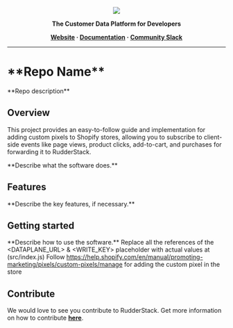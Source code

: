 <p align="center">
  <a href="https://rudderstack.com/">
    <img src="https://user-images.githubusercontent.com/59817155/121357083-1c571300-c94f-11eb-8cc7-ce6df13855c9.png">
  </a>
</p>

<p align="center"><b>The Customer Data Platform for Developers</b></p>

<p align="center">
  <b>
    <a href="https://rudderstack.com">Website</a>
    ·
    <a href="">Documentation</a>
    ·
    <a href="https://rudderstack.com/join-rudderstack-slack-community">Community Slack</a>
  </b>
</p>

---

# \*\*Repo Name\*\*

\*\*Repo description\*\*

## Overview
This project provides an easy-to-follow guide and implementation for adding custom pixels to Shopify stores, allowing you to subscribe to client-side events like page views, product clicks, add-to-cart, and purchases for forwarding it to RudderStack.

\*\*Describe what the software does.\*\*

## Features

\*\*Describe the key features, if necessary.\*\*

## Getting started

\*\*Describe how to use the software.\*\*
Replace all the references of the <DATAPLANE_URL> & <WRITE_KEY> placeholder with actual values at (src/index.js)
Follow https://help.shopify.com/en/manual/promoting-marketing/pixels/custom-pixels/manage for adding the custom pixel in the store

## Contribute

We would love to see you contribute to RudderStack. Get more information on how to contribute [**here**](CONTRIBUTING.md).
